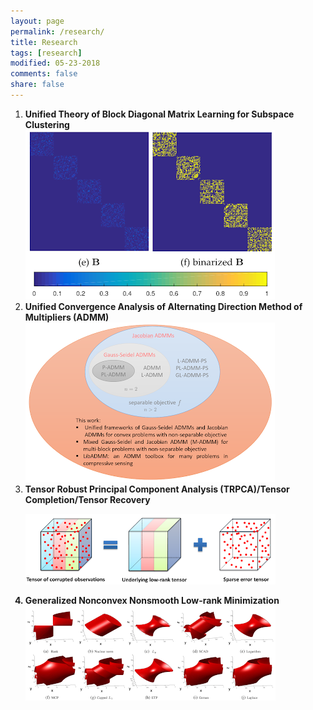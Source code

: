 ```yaml
---
layout: page
permalink: /research/
title: Research
tags: [research]
modified: 05-23-2018
comments: false
share: false
---
```



<ol>
  <li><b> Unified Theory of Block Diagonal Matrix Learning for Subspace Clustering<br>

  <img src="../images/fig_blockdiagonal.png">
  
  <li><b> Unified Convergence Analysis of Alternating Direction Method of Multipliers (ADMM) <br>
  
  <img src="../images/fig_admm.png">
  
  <li><b> Tensor Robust Principal Component Analysis (TRPCA)/Tensor Completion/Tensor Recovery<br>
  
  <img src="../images/fig_trpca.png"></li>
  
  <li><b> Generalized Nonconvex Nonsmooth Low-rank Minimization<br>
  
  <img src="../images/fig_nonconvexrank.png">

